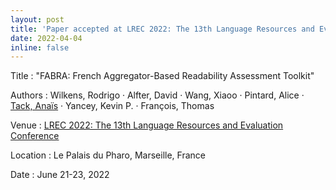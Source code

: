 ```yaml
---
layout: post
title: 'Paper accepted at LREC 2022: The 13th Language Resources and Evaluation Conference'
date: 2022-04-04
inline: false
---
```


Title
: &quot;FABRA: French Aggregator-Based Readability Assessment Toolkit&quot;

Authors
: Wilkens, Rodrigo &middot; Alfter, David &middot; Wang, Xiaoo &middot; Pintard, Alice &middot; <u>Tack, Anaïs</u> &middot; Yancey, Kevin P. &middot; François, Thomas

Venue
: <a href="https://lrec2022.lrec-conf.org">LREC 2022: The 13th Language Resources and Evaluation Conference</a>

Location
: Le Palais du Pharo, Marseille, France

Date
: June 21-23, 2022
